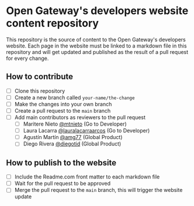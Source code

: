 # Open Gateway's developers website content repository

This repository is the source of content to the Open Gateway's developers website. Each page in the website must be linked to a markdown file in this repository and will get updated and published as the result of a pull request for every change.

## How to contribute
- [ ] Clone this repository
- [ ] Create a new branch called `your-name/the-change`
- [ ] Make the changes into your own branch
- [ ] Create a pull request to the `main` branch
- [ ] Add main contributors as reviewers to the pull request
	- [ ] Maritere Nieto [@mtnieto](https://github.com/mtnieto) (Go to Developer)
	- [ ] Laura Lacarra [@lauralacarraarcos](https://github.com/lauralacarraarcos) (Go to Developer)
	- [ ] Agustín Martín [@amg77](https://github.com/amg77) (Global Product)
	- [ ] Diego Rivera [@diegotid](https://github.com/diegotid) (Global Product)

## How to publish to the website
- [ ] Include the Readme.com front matter to each markdown file
- [ ] Wait for the pull request to be approved
- [ ] Merge the pull request to the `main` branch, this will trigger the website update